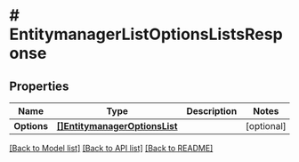 # # EntitymanagerListOptionsListsResponse


## Properties 


Name | Type | Description | Notes
------------ | ------------- | ------------- | -------------
**Options**| [**[]EntitymanagerOptionsList**](EntitymanagerOptionsList.md) |   | [optional]


[[Back to Model list]](../../README.md#models) [[Back to API list]](../../README.md#endpoints) [[Back to README]](../../README.md)

